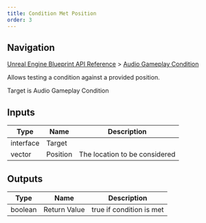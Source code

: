 ```yaml
---
title: Condition Met Position
order: 3
---
```

## Navigation

[Unreal Engine Blueprint API Reference](https://dev.epicgames.com/documentation/en-us/unreal-engine/BlueprintAPI) > [Audio Gameplay Condition](https://dev.epicgames.com/documentation/en-us/unreal-engine/BlueprintAPI/AudioGameplayCondition)

Allows testing a condition against a provided position.

Target is Audio Gameplay Condition

## Inputs

| Type | Name | Description |
| --- | --- | --- |
| interface | Target |  |
| vector | Position | The location to be considered |

## Outputs

| Type | Name | Description |
| --- | --- | --- |
| boolean | Return Value | true if condition is met |
